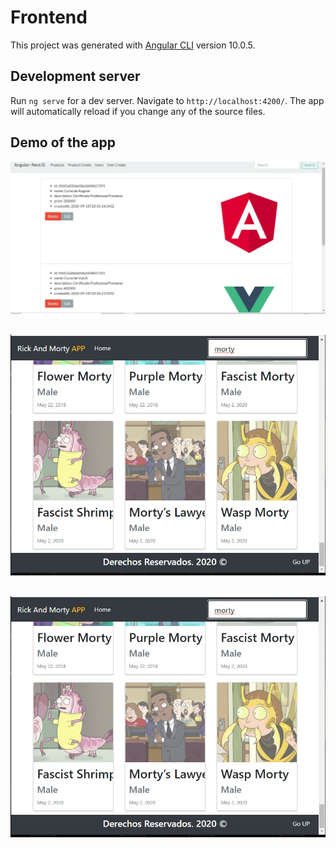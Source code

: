 # Frontend

This project was generated with [Angular CLI](https://github.com/angular/angular-cli) version 10.0.5.

## Development server

Run `ng serve` for a dev server. Navigate to `http://localhost:4200/`. The app will automatically reload if you change any of the source files.


## Demo of the app

![](https://github.com/wjmmk/Frontend-Angular/blob/master/src/assets/Angular%20-%20NestJS.jpg)

##

![](https://github.com/wjmmk/RickAndMortyApp/blob/master/src/assets/Interface.jpg)

## 

![](https://github.com/wjmmk/RickAndMortyApp/blob/master/src/assets/Interface.jpg)

